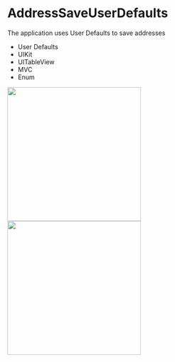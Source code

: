 # AddressSaveUserDefaults

The application uses User Defaults to save addresses

- User Defaults
- UIKit
- UITableView
- MVC
- Enum

<img src="https://user-images.githubusercontent.com/81886542/130851663-18add73e-ec41-47d4-ac85-0a885b9fcc48.png" width="300" />

<img src="https://user-images.githubusercontent.com/81886542/130851869-f3bb9125-39c2-485e-a297-d92588c2d17c.png" width="300" />
